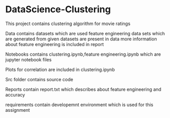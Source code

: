 # DataScience-Clustering

This project contains clustering algorithm for movie ratings

Data contains datasets which are used feature engineering data sets which are generated from given datasets are present in data more information about feature engineering is included in report 

Notebooks contains clustering.ipynb,feature engineering.ipynb which are jupyter notebook files 

Plots for correlation are included in clustering.ipynb

Src folder contains source code 

Reports contain report.txt which describes about feature engineering and accuracy

requirements contain developemnt environment which is used for this assignment 


